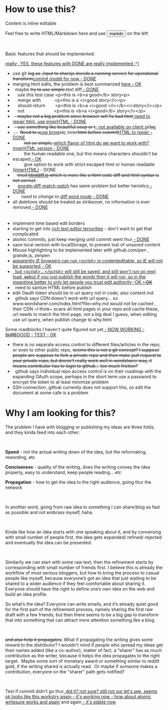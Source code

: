 <p></p><h1>How to use this?</h1><p></p>
<p>Content is inline editable</p>
<p>Feel free to write HTML/Markdown here and use <button>markdn</button> on the left</p><p><br></p>
<p>Basic features that should be implemented:</p><ins><p>really<del>&nbsp;</del><ins>, YES, these features with DONE are really implemented :^)<br></ins></p></ins>
<ul>
<li>use git <del><ins><del></del></ins>log as <ins><ins>&nbsp;</ins></ins>input to <del>sharejs (needs a running server)</del> for operational transform</del><ins>commit model for now - DONE<br></ins></li><li>merging html edits, the problem is best summarized <a href="http://useless-factor.blogspot.com/2008/01/matching-diffing-and-merging-xml.html">here</a><ins> - OK</ins><br></li><li>&nbsp; maybe <del>try to use simple </del>text diff<ins> - DONE<br></ins></li><li>&nbsp;&nbsp;&nbsp; use this test case &lt;p&gt;this is &lt;b&gt;a good&lt;/b&gt; story&lt;p&gt; <br></li><li>&nbsp;&nbsp;&nbsp; merge with&nbsp;&nbsp;&nbsp;&nbsp;&nbsp;&nbsp;&nbsp;&nbsp;&nbsp;&nbsp; &lt;p&gt;this is a &lt;i&gt;good story&lt;/i&gt;&lt;p&gt; <br></li><li>&nbsp;&nbsp;&nbsp; should return&nbsp;&nbsp;&nbsp;&nbsp;&nbsp;&nbsp;&nbsp; &lt;p&gt;this is &lt;b&gt;a &lt;i&gt;good &lt;/i&gt;&lt;/b&gt;&lt;i&gt;story&lt;/i&gt;&lt;/p&gt;</li><li>&nbsp;&nbsp;&nbsp; not&nbsp;&nbsp;&nbsp;&nbsp;&nbsp;&nbsp;&nbsp;&nbsp;&nbsp;&nbsp;&nbsp;&nbsp;&nbsp;&nbsp;&nbsp;&nbsp;&nbsp;&nbsp;&nbsp;&nbsp;&nbsp;&nbsp;&nbsp; &lt;p&gt;this is &lt;b&gt;a &lt;i&gt;good&lt;/b&gt; story&lt;/i&gt;&lt;/p&gt;</li><li>&nbsp;<del>&nbsp;&nbsp; maybe not a big problem since browser will fix bad html</del><ins> need to repair html<ins>, use innerHTML - DONE<br></ins></ins></li><li>&nbsp;<del>&nbsp;&nbsp; use something like beautiful soup or t</del><ins>- not available on client s</ins>id<del>y</del><ins>e</ins><br></li><li>&nbsp;<del><ins> </ins></del>&nbsp;<del> </del>&nbsp; <del>Need to u</del><ins>use brow</ins>se<ins>r</ins> inner<del>html before commit</del><ins>HTML to repair - DONE<br></ins></li><li>&nbsp;&nbsp;&nbsp;<del><ins></ins></del>&nbsp;&nbsp;&nbsp;&nbsp;&nbsp; <del>not so simple, </del><ins><ins></ins>which flavor of html do we want to work with<ins>?<ins> innerHTML version - DONE<br></ins></ins></ins></li><li>&nbsp;&nbsp;&nbsp;&nbsp;&nbsp;&nbsp;&nbsp;&nbsp; the human readable one, but this means characters shouldn't be escaped<ins> - OK<br></ins></li><li>&nbsp;&nbsp;&nbsp;&nbsp;&nbsp;&nbsp;&nbsp;&nbsp; give option to work with strict escaped html or human readable<ins> (innerHTML)</ins> - DONE<br></li><li>&nbsp;&nbsp;&nbsp;<del> tried <a href="https://github.com/tnwinc/htmldiff.js">htmldiff.js</a> which is more like a html code diff and html syntax is not correct</del></li><li>&nbsp;&nbsp;&nbsp; <a href="https://github.com/cosmiclattes/htmlDiff">google-diff-match-patch</a> has same problem but better heristics<ins> - DONE<ins><del><br></del></ins><ins></ins></ins></li><li>&nbsp;&nbsp;&nbsp;&nbsp;&nbsp;&nbsp; <em>need to change to <a href="https://code.google.com/p/google-diff-match-patch/wiki/LineOrWordDiffs">diff word mode</a></em><ins> - DONE</ins><br></li>
<li>all deletions should be treated as strikeover, no information is ever removed<ins> - DONE<ins><del><del><del><del><br></del><ins><del><br></del></ins></del><ins><del><br></del></ins></del></del></ins><ins><del></del></ins><ins></ins></ins><ins><ins></ins></ins><ins></ins></li><li>implement time based edit borders</li><li>starting to get into <a href="http://socialcompare.com/en/comparison/javascript-online-rich-text-editors">rich text editor terrorities</a> - don't want to get that complicated<br></li><li>atomic commits, just keep merging until commit went thur<ins> - DONE</ins><br></li><li>save local version with localStorage, to prevent lost of unsaved content</li>
<li>Mouse highlighting to be implemented later with github.com/pen , grande.js, zenpen</li><li><ins><ins>apparently IE browsers <a href="https://github.com/xing/wysihtml5/wiki/Security">can run &lt;script&gt;</a> in contenteditable, so IE will not be supported<ins> - OK</ins><del><del><br></del></del></ins></ins></li><li><ins>&nbsp; but &lt;script&gt;...&lt;/script&gt; will still be saved, and <ins>still won't </ins>run on next load, <del>so</del><ins>but if you just publish the words then it will run, so in the meantime</ins> better to only let people you trust edit authority<ins><ins> -OK </ins></ins><del><del></del><ins> - OK<del> </del></ins><br><ins></ins></del></ins><ins></ins></li><li>&nbsp; need to santize HTML before publish<br></li><li>edit Oauth token should be in url query not in code, also content.md</li><li>&nbsp; github says CDN doesn't work with url query... so www.wordsharer.com/index.html?file=why.md would not be cached , their CDN ~I think~ scans all html pages in your repo and cache these, url needs to match the html page, not a big deal I guess, when editing use url query, when publish change to why.html</li>
</ul>
<p>Some roadblocks I haven't quite figured out yet<ins> - NOW WORKING</ins><ins> - <del>SURE</del><ins>GOOD</ins></ins><ins> - TEST</ins><ins> - OK<br></ins></p>
<ul>
<li>there is no separate access control to different files/articles in the repo, or even to other public repo, <del>seems this is not a git concept?  I suppose people are suppose to fork a private repo and then make pull request to your private repo, but doesn't really work well in wordsharer way, it means contributor has to login to github... too much friction?</del></li><li>&nbsp; github says individual repo access control is on their roadmap with the expanding OAuth scope, perhaps in the short term use a password to encrypt the token to at least minimize problem</li><li>SSH connection, github currently does not support this, so edit the document at some cafe is a problem<br></li>
</ul>
<h1>Why I am looking for this?</h1>
<p>The problem I have with blogging or publishing my ideas are three folds, and they kinda feed into each other:</p><p><br></p>
<p><strong>Speed</strong> - not the actual writing down of the idea, but the reformating, rewording, etc</p>
<p><strong>Conciseness</strong> - quality of the writing, does the writing convey the idea properly, easy to understand, keep people reading… etc</p>
<p><strong>Propagation</strong> - how to get the idea to the right audience, going thur the network</p><p><br></p>
<p>In another word, going from raw idea to something I can share/blog as fast as possible and not embrass myself, haha. <br></p><p><br></p><p>Kinda like how an idea starts with one speaking about it, and by conversing with small number of people first, the idea gets expanded/ refined/ rejected and eventually the idea can be presented.</p><p><br></p>
<p>Similarily we can start with some raw text, then the refinement starts by corresponding with small number of friends first.
I believe this is already the workflow of most serious bloggers, but how to bring the process to casual people like myself, because everyone’s got an idea that just waiting to be shared to a wider audience if they feel comfortable about sharing it. Everyone should have the right to define one’s own idea on the web and build an idea profile.</p>
<p>So what’s the idea?
Everyone can write emails, and it’s already quiet good for the first part of the refinement process, namely sharing the first raw draft with a few friends; but then there seems to be a big gap to transform that into something that can attract more attention something like a blog.</p><p><br></p>
<p><del>and also help it propagates.</del>
What if propagating the writing gives some reward to the distributor? I wouldn’t mind if people who spread my ideas get their names added (like a co-author), matter of fact, a “sharer” has as much contribution as the writer, because it helps the idea propagates to the right target.&nbsp; Maybe some sort of monetary award or something similar to reddit gold, if the writing shared is actually read.&nbsp; Or maybe if someone makes a contribution, everyone on the "sharer" path gets notified?<ins></ins></p><p><br></p><p>Test if commit didn't go thur<ins>, did it? </ins><ins>not sure</ins><ins>? still not sur let's see</ins><ins>, seems ok</ins><ins> looks like this workstry again</ins><ins> - it's working now</ins><ins> - how about atomic writesure works</ins><ins> and again</ins> and again<ins> - it's stable now</ins><br></p>
